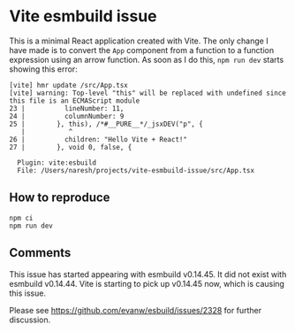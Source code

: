 # Vite esmbuild issue

This is a minimal React application created with Vite. The only change I have
made is to convert the `App` component from a function to a function expression
using an arrow function. As soon as I do this, `npm run dev` starts showing this
error:

```
[vite] hmr update /src/App.tsx
[vite] warning: Top-level "this" will be replaced with undefined since this file is an ECMAScript module
23 |          lineNumber: 11,
24 |          columnNumber: 9
25 |        }, this), /*#__PURE__*/_jsxDEV("p", {
   |           ^
26 |          children: "Hello Vite + React!"
27 |        }, void 0, false, {

  Plugin: vite:esbuild
  File: /Users/naresh/projects/vite-esmbuild-issue/src/App.tsx
```

## How to reproduce

```shell
npm ci
npm run dev
```

## Comments

This issue has started appearing with esmbuild v0.14.45. It did not exist with
esmbuild v0.14.44. Vite is starting to pick up v0.14.45 now, which is causing
this issue.

Please see https://github.com/evanw/esbuild/issues/2328 for further discussion.
